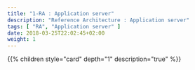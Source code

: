 ```yaml
---
title: "1-RA : Application server"
description: "Reference Architecture : Application server"
tags: [ "RA", "Application server" ]
date: 2018-03-25T22:02:45+02:00
weight: 1
---
```

{{% children style="card" depth="1"  description="true" %}}
